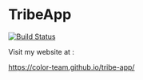 # TribeApp

[![Build Status](https://travis-ci.org/color-team/tribe-app.svg?branch=master)](https://travis-ci.org/color-team/tribe-app)

Visit my website at : 

https://color-team.github.io/tribe-app/

